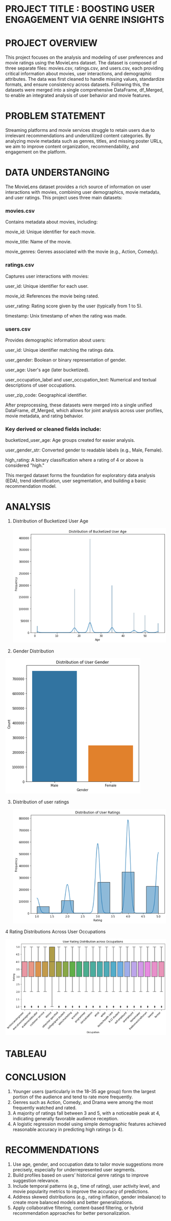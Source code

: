 # PROJECT TITLE : BOOSTING USER ENGAGEMENT VIA GENRE INSIGHTS

# PROJECT OVERVIEW
This project focuses on the analysis and modeling of user preferences and movie ratings using the MovieLens dataset. The dataset is composed of three separate files: movies.csv, ratings.csv, and users.csv, each providing critical information about movies, user interactions, and demographic attributes. The data was first cleaned to handle missing values, standardize formats, and ensure consistency across datasets. Following this, the datasets were merged into a single comprehensive DataFrame, df_Merged, to enable an integrated analysis of user behavior and movie features.

# PROBLEM STATEMENT
Streaming platforms and movie services struggle to retain users due to irrelevant recommendations and underutilized content categories. By analyzing movie metadata such as genres, titles, and missing poster URLs, we aim to improve content organization, recommendability, and engagement on the platform.

# DATA UNDERSTANGING
The MovieLens dataset provides a rich source of information on user interactions with movies, combining user demographics, movie metadata, and user ratings. This project uses three main datasets:

### movies.csv
Contains metadata about movies, including:

movie_id: Unique identifier for each movie.

movie_title: Name of the movie.

movie_genres: Genres associated with the movie (e.g., Action, Comedy).

### ratings.csv
Captures user interactions with movies:

user_id: Unique identifier for each user.

movie_id: References the movie being rated.

user_rating: Rating score given by the user (typically from 1 to 5).

timestamp: Unix timestamp of when the rating was made.

### users.csv
Provides demographic information about users:

user_id: Unique identifier matching the ratings data.

user_gender: Boolean or binary representation of gender.

user_age: User's age (later bucketized).

user_occupation_label and user_occupation_text: Numerical and textual descriptions of user occupations.

user_zip_code: Geographical identifier.

After preprocessing, these datasets were merged into a single unified DataFrame, df_Merged, which allows for joint analysis across user profiles, movie metadata, and rating behavior.

### Key derived or cleaned fields include:

bucketized_user_age: Age groups created for easier analysis.

user_gender_str: Converted gender to readable labels (e.g., Male, Female).

high_rating: A binary classification where a rating of 4 or above is considered "high."

This merged dataset forms the foundation for exploratory data analysis (EDA), trend identification, user segmentation, and building a basic recommendation model.


# ANALYSIS
1. Distribution of Bucketized User Age
   
   ![alt text](image.png)


2. Gender Distribution
   
  ![alt text](image-1.png)


3. Distribution of user ratings
   
   ![alt text](image-2.png)


4 Rating Distributions Across User Occupations

   ![alt text](image-3.png)

# TABLEAU

# CONCLUSION
1. Younger users (particularly in the 18–35 age group) form the largest portion of the audience and tend to rate more frequently.
2. Genres such as Action, Comedy, and Drama were among the most frequently watched and rated.
3. A majority of ratings fall between 3 and 5, with a noticeable peak at 4, indicating generally favorable audience reception.
4. A logistic regression model using simple demographic features achieved reasonable accuracy in predicting high ratings (≥ 4).

# RECOMMENDATIONS
1. Use age, gender, and occupation data to tailor movie suggestions more precisely, especially for underrepresented user segments.
2. Build profiles based on users’ historical genre ratings to improve suggestion relevance.
3. Include temporal patterns (e.g., time of rating), user activity level, and movie popularity metrics to improve the accuracy of predictions.
4. Address skewed distributions (e.g., rating inflation, gender imbalance) to create more balanced models and better generalizations.
5. Apply collaborative filtering, content-based filtering, or hybrid recommendation approaches for better personalization.
